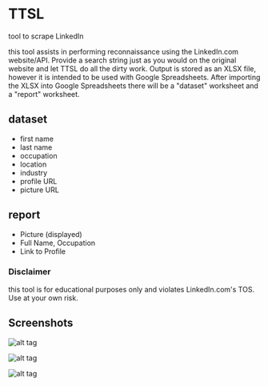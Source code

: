 # TTSL
tool to scrape LinkedIn

this tool assists in performing reconnaissance using the LinkedIn.com website/API. Provide a search string just as you would on the original website and let TTSL do all the dirty work. Output is stored as an XLSX file, however it is intended to be used with Google Spreadsheets. After importing the XLSX into Google Spreadsheets there will be a "dataset" worksheet and a "report" worksheet.

## dataset
- first name
- last name
- occupation
- location
- industry
- profile URL
- picture URL

## report
- Picture (displayed)
- Full Name, Occupation
- Link to Profile

### Disclaimer
this tool is for educational purposes only and violates LinkedIn.com's TOS. Use at your own risk.

## Screenshots

![alt tag](https://s4.postimg.org/yj8wlmijh/Screen_Shot_2017_03_20_at_11_00_50_AM.png)

![alt tag](https://s4.postimg.org/vu9izninx/Screen_Shot_2017_03_15_at_11_45_11_PM.png)

![alt tag](https://s8.postimg.org/st0h8maxx/Screen_Shot_2017_03_20_at_11_04_00_AM.png)
